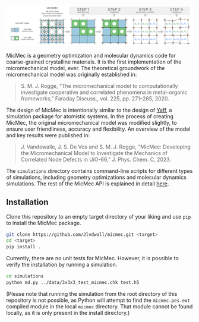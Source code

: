 ![THE MICROMECHANICAL PROCEDURE](https://github.com/Jlvdwall/micmec/blob/main/docs/figs/micmec_proc_wide.png)

MicMec is a geometry optimization and molecular dynamics code for coarse-grained crystalline materials.
It is the first implementation of the micromechanical model, ever.
The theoretical groundwork of the micromechanical model was originally established in:

> S. M. J. Rogge, “The micromechanical model to computationally investigate cooperative and correlated phenomena in metal-organic frameworks,” Faraday Discuss., vol. 225, pp. 271–285, 2020.

The design of MicMec is intentionally similar to the design of [Yaff](https://github.com/molmod/yaff), a simulation package for atomistic systems.
In the process of creating MicMec, the original micromechanical model was modified slightly, to ensure user friendliness, accuracy and flexibility.
An overview of the model and key results were published in:

> J. Vandewalle, J. S. De Vos and S. M. J. Rogge, "MicMec: Developing the Micromechanical Model to Investigate the Mechanics of Correlated Node Defects in UiO-66," J. Phys. Chem. C, 2023.

The `simulations` directory contains command-line scripts for different types of simulations, including geometry optimizations and molecular dynamics simulations.
The rest of the MicMec API is explained in detail [here](https://molmod.github.io/micmec/).


## Installation

Clone this repository to an empty target directory of your liking and use `pip` to install the MicMec package.

```bash
git clone https://github.com/Jlvdwall/micmec.git <target>
cd <target>
pip install .
```

Currently, there are no unit tests for MicMec.
However, it is possible to verify the installation by running a simulation.

```bash
cd simulations
python md.py ../data/3x3x3_test_micmec.chk test.h5
```

(Please note that running the simulation from the root directory of this repository is not possible, as Python will attempt to find the `micmec.pes.ext` compiled module in the local `micmec` directory.
That module cannot be found locally, as it is only present in the install directory.)
